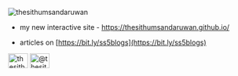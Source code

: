<p align="left"> <img src="https://komarev.com/ghpvc/?username=thesithumsandaruwan&label=Profile%20views&color=0e75b6&style=flat" alt="thesithumsandaruwan" /> </p>

- my new interactive site - https://thesithumsandaruwan.github.io/

- articles on [https://bit.ly/ss5blogs](https://bit.ly/ss5blogs)

<p align="left">
<a href="https://linkedin.com/in/thesithumsandaruwan" target="blank"><img align="center" src="https://raw.githubusercontent.com/rahuldkjain/github-profile-readme-generator/master/src/images/icons/Social/linked-in-alt.svg" alt="thesithumsandaruwan" height="30" width="40" /></a>
<a href="https://medium.com/@thesithumsandaruwan" target="blank"><img align="center" src="https://raw.githubusercontent.com/rahuldkjain/github-profile-readme-generator/master/src/images/icons/Social/medium.svg" alt="@thesithumsandaruwan" height="30" width="40" /></a>
</p>
